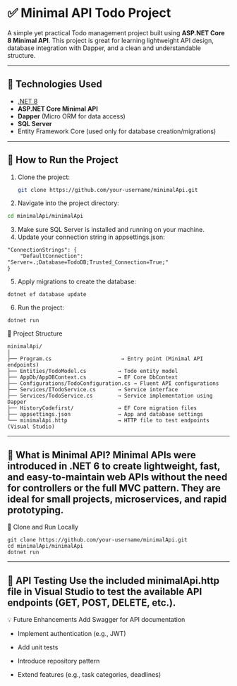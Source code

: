# ✅ Minimal API Todo Project

A simple yet practical Todo management project built using **ASP.NET Core 8 Minimal API**. This project is great for learning lightweight API design, database integration with Dapper, and a clean and understandable structure.

---

## 🧰 Technologies Used

- [.NET 8](https://learn.microsoft.com/en-us/dotnet/core/whats-new/dotnet-8)
- **ASP.NET Core Minimal API**
- **Dapper** (Micro ORM for data access)
- **SQL Server**
- Entity Framework Core (used only for database creation/migrations)

---

## 🚀 How to Run the Project

1. Clone the project:
   ```bash
   git clone https://github.com/your-username/minimalApi.git
2. Navigate into the project directory:
```bash
cd minimalApi/minimalApi 
```
3. Make sure SQL Server is installed and running on your machine.
4. Update your connection string in appsettings.json:
```
"ConnectionStrings": {
    "DefaultConnection": "Server=.;Database=TodoDB;Trusted_Connection=True;"
}
```
5. Apply migrations to create the database:
```
dotnet ef database update
```
6. Run the project:
```
dotnet run
```
📁 Project Structure
```
minimalApi/
│
├── Program.cs                      → Entry point (Minimal API endpoints)
├── Entities/TodoModel.cs          → Todo entity model
├── AppDb/AppDBContext.cs          → EF Core DbContext
├── Configurations/TodoConfiguration.cs → Fluent API configurations
├── Services/ITodoService.cs       → Service interface
├── Services/TodoService.cs        → Service implementation using Dapper
├── HistoryCodefirst/              → EF Core migration files
├── appsettings.json               → App and database settings
└── minimalApi.http                → HTTP file to test endpoints (Visual Studio)
```
---
🧠 What is Minimal API?
Minimal APIs were introduced in .NET 6 to create lightweight, fast, and easy-to-maintain web APIs without the need for controllers or the full MVC pattern.
They are ideal for small projects, microservices, and rapid prototyping.
---
🔗 Clone and Run Locally
```
git clone https://github.com/your-username/minimalApi.git
cd minimalApi/minimalApi
dotnet run
```
---
🧪 API Testing
Use the included minimalApi.http file in Visual Studio to test the available API endpoints (GET, POST, DELETE, etc.).
---
💡 Future Enhancements
Add Swagger for API documentation

* Implement authentication (e.g., JWT)

* Add unit tests

* Introduce repository pattern

* Extend features (e.g., task categories, deadlines)
